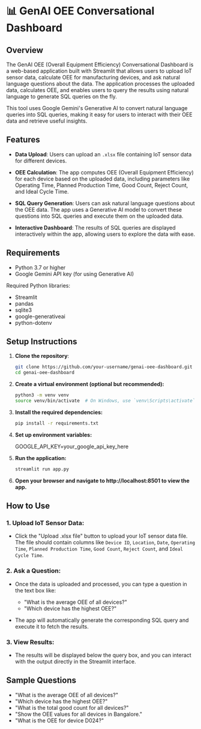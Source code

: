 # 📊 GenAI OEE Conversational Dashboard

## Overview

The GenAI OEE (Overall Equipment Efficiency) Conversational Dashboard is a web-based application built with Streamlit that allows users to upload IoT sensor data, calculate OEE for manufacturing devices, and ask natural language questions about the data. The application processes the uploaded data, calculates OEE, and enables users to query the results using natural language to generate SQL queries on the fly.

This tool uses Google Gemini's Generative AI to convert natural language queries into SQL queries, making it easy for users to interact with their OEE data and retrieve useful insights.

## Features

- **Data Upload**: Users can upload an `.xlsx` file containing IoT sensor data for different devices.
  
- **OEE Calculation**: The app computes OEE (Overall Equipment Efficiency) for each device based on the uploaded data, including parameters like Operating Time, Planned Production Time, Good Count, Reject Count, and Ideal Cycle Time.
  
- **SQL Query Generation**: Users can ask natural language questions about the OEE data. The app uses a Generative AI model to convert these questions into SQL queries and execute them on the uploaded data.
  
- **Interactive Dashboard**: The results of SQL queries are displayed interactively within the app, allowing users to explore the data with ease.

## Requirements

- Python 3.7 or higher
- Google Gemini API key (for using Generative AI)

Required Python libraries:

- Streamlit
- pandas
- sqlite3
- google-generativeai
- python-dotenv

## Setup Instructions

1. **Clone the repository**:

   ```bash
   git clone https://github.com/your-username/genai-oee-dashboard.git
   cd genai-oee-dashboard
2. **Create a virtual environment (optional but recommended):**

   ```bash
   python3 -m venv venv
   source venv/bin/activate  # On Windows, use `venv\Scripts\activate`
3. **Install the required dependencies:**

   ```bash
   pip install -r requirements.txt
4. **Set up environment variables:**

   GOOGLE_API_KEY=your_google_api_key_here
5. **Run the application:**

   ```bash
   streamlit run app.py
6. **Open your browser and navigate to http://localhost:8501 to view the app.**

## How to Use

### 1. Upload IoT Sensor Data:

- Click the "Upload .xlsx file" button to upload your IoT sensor data file. The file should contain columns like `Device ID`, `Location`, `Date`, `Operating Time`, `Planned Production Time`, `Good Count`, `Reject Count`, and `Ideal Cycle Time`.

### 2. Ask a Question:

- Once the data is uploaded and processed, you can type a question in the text box like:
  - "What is the average OEE of all devices?"
  - "Which device has the highest OEE?"

- The app will automatically generate the corresponding SQL query and execute it to fetch the results.

### 3. View Results:

- The results will be displayed below the query box, and you can interact with the output directly in the Streamlit interface.

## Sample Questions

- "What is the average OEE of all devices?"
- "Which device has the highest OEE?"
- "What is the total good count for all devices?"
- "Show the OEE values for all devices in Bangalore."
- "What is the OEE for device D024?"



   
